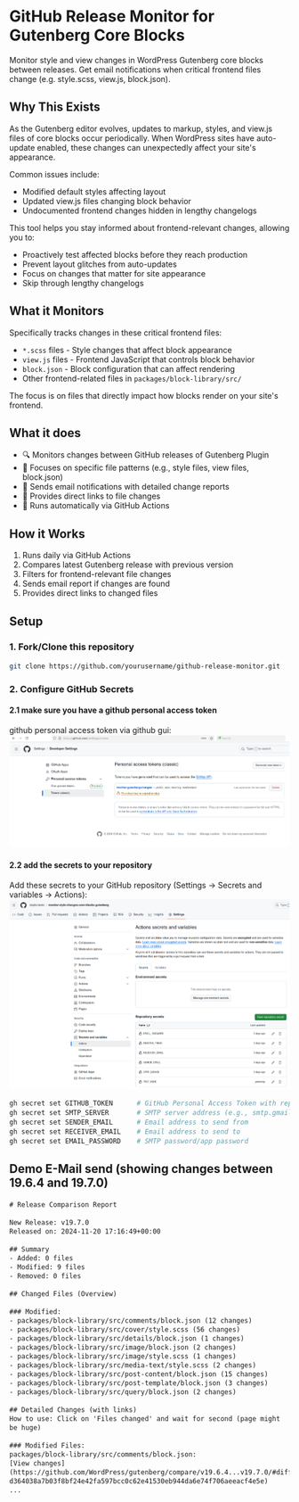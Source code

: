 # GitHub Release Monitor for Gutenberg Core Blocks

Monitor style and view changes in WordPress Gutenberg core blocks between releases. Get email notifications when critical frontend files change (e.g. style.scss, view.js, block.json).


## Why This Exists

As the Gutenberg editor evolves, updates to markup, styles, and view.js files of core blocks occur periodically. When WordPress sites have auto-update enabled, these changes can unexpectedly affect your site's appearance.

Common issues include:
- Modified default styles affecting layout
- Updated view.js files changing block behavior
- Undocumented frontend changes hidden in lengthy changelogs

This tool helps you stay informed about frontend-relevant changes, allowing you to:
- Proactively test affected blocks before they reach production
- Prevent layout glitches from auto-updates
- Focus on changes that matter for site appearance
- Skip through lengthy changelogs

## What it Monitors

Specifically tracks changes in these critical frontend files:
- `*.scss` files - Style changes that affect block appearance
- `view.js` files - Frontend JavaScript that controls block behavior
- `block.json` - Block configuration that can affect rendering
- Other frontend-related files in `packages/block-library/src/`

The focus is on files that directly impact how blocks render on your site's frontend.

## What it does

- 🔍 Monitors changes between GitHub releases of Gutenberg Plugin
- 📁 Focuses on specific file patterns (e.g., style files, view files, block.json)
- 📧 Sends email notifications with detailed change reports
- 🔗 Provides direct links to file changes
- 🤖 Runs automatically via GitHub Actions



## How it Works

1. Runs daily via GitHub Actions
2. Compares latest Gutenberg release with previous version
3. Filters for frontend-relevant file changes
4. Sends email report if changes are found
5. Provides direct links to changed files

## Setup


### 1. Fork/Clone this repository

```bash
git clone https://github.com/yourusername/github-release-monitor.git
```

### 2. Configure GitHub Secrets

#### 2.1 make sure you have a github personal access token
github personal access token via github gui:
![github personal access token](make-gh-access-token.png)

#### 2.2 add the secrets to your repository
Add these secrets to your GitHub repository (Settings → Secrets and variables → Actions):
![via github gui](set-github-secrets.png)



```bash
gh secret set GITHUB_TOKEN      # GitHub Personal Access Token with repo access
gh secret set SMTP_SERVER       # SMTP server address (e.g., smtp.gmail.com)
gh secret set SENDER_EMAIL      # Email address to send from
gh secret set RECEIVER_EMAIL    # Email address to send to
gh secret set EMAIL_PASSWORD    # SMTP password/app password


```
## Demo E-Mail send (showing changes between 19.6.4 and 19.7.0)
```
# Release Comparison Report

New Release: v19.7.0
Released on: 2024-11-20 17:16:49+00:00

## Summary
- Added: 0 files
- Modified: 9 files
- Removed: 0 files

## Changed Files (Overview)

### Modified:
- packages/block-library/src/comments/block.json (12 changes)
- packages/block-library/src/cover/style.scss (56 changes)
- packages/block-library/src/details/block.json (1 changes)
- packages/block-library/src/image/block.json (2 changes)
- packages/block-library/src/image/style.scss (1 changes)
- packages/block-library/src/media-text/style.scss (2 changes)
- packages/block-library/src/post-content/block.json (15 changes)
- packages/block-library/src/post-template/block.json (3 changes)
- packages/block-library/src/query/block.json (2 changes)

## Detailed Changes (with links)
How to use: Click on 'Files changed' and wait for second (page might be huge)

### Modified Files:
packages/block-library/src/comments/block.json:
[View changes](https://github.com/WordPress/gutenberg/compare/v19.6.4...v19.7.0/#diff-d364038a7b03f8bf24e42fa597bcc0c62e41530eb944da6e74f706aeeacf4e5e)
...
```
